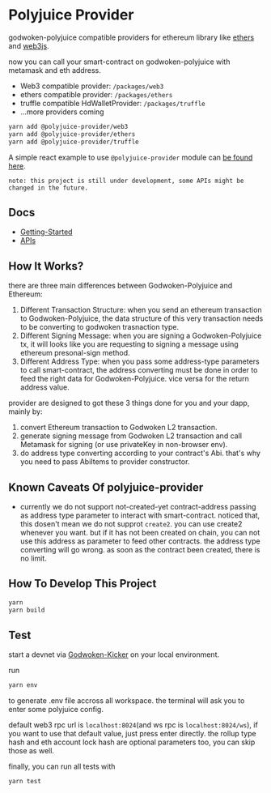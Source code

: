 # Polyjuice Provider

godwoken-polyjuice compatible providers for ethereum library like [ethers](https://github.com/ethers-io/ethers.js) and [web3js](https://github.com/ChainSafe/web3.js).

now you can call your smart-contract on godwoken-polyjuice with metamask and eth address.

- Web3 compatible provider: `/packages/web3`
- ethers compatible provider: `/packages/ethers`
- truffle compatible HdWalletProvider: `/packages/truffle`
- ...more providers coming

```sh
yarn add @polyjuice-provider/web3
yarn add @polyjuice-provider/ethers
yarn add @polyjuice-provider/truffle
```

A simple react example to use `@polyjuice-provider` module can [be found here](https://github.com/RetricSu/polyjuice-provider-example).

`note: this project is still under development, some APIs might be changed in the future.`

## Docs

- [Getting-Started](docs/get-started.md)
- [APIs](docs/api.md)

## How It Works?

there are three main differences between Godwoken-Polyjuice and Ethereum:

1. Different Transaction Structure: when you send an ethereum transaction to Godwoken-Polyjuice, the data structure of this very transaction needs to be converting to godwoken trasnaction type.
2. Different Signing Message: when you are signing a Godwoken-Polyjuice tx, it will looks like you are requesting to signing a message using ethereum presonal-sign method.
3. Different Address Type: when you pass some address-type parameters to call smart-contract, the address converting must be done in order to feed the right data for Godwoken-Polyjuice. vice versa for the return address value.

provider are designed to got these 3 things done for you and your dapp, mainly by:

1. convert Ethereum transaction to Godwoken L2 transaction.
2. generate signing message from Godwoken L2 transaction and call Metamask for signing (or use privateKey in non-browser env).
3. do address type converting according to your contract's Abi. that's why you need to pass AbiItems to provider constructor.

## Known Caveats Of polyjuice-provider

- currently we do not support not-created-yet contract-address passing as address type parameter to interact with smart-contract. noticed that, this dosen't mean we do not supprot `create2`. you can use create2 whenever you want. but if it has not been created on chain, you can not use this address as parameter to feed other contracts. the address type converting will go wrong. as soon as the contract been created, there is no limit.

## How To Develop This Project

```sh
yarn
yarn build
```

## Test

start a devnet via [Godwoken-Kicker](https://github.com/RetricSu/godwoken-kicker) on your local environment.

run

```sh
yarn env
```

to generate .env file accross all workspace. the terminal will ask you to enter some polyjuice config.

default web3 rpc url is `localhost:8024`(and ws rpc is `localhost:8024/ws`), if you want to use that default value, just press enter directly. the rollup type hash and eth account lock hash are optional parameters too, you can skip those as well.

finally, you can run all tests with

```sh
yarn test
```
